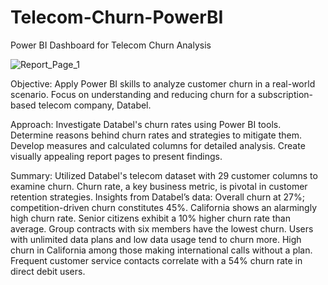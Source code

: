 # Telecom-Churn-PowerBI
Power BI Dashboard for Telecom Churn Analysis

![Report_Page_1](https://github.com/aliasgar-saria/Telecom-Churn-PowerBI/assets/54890369/35c53b03-4659-4641-a61b-281ced07753b)

Objective: Apply Power BI skills to analyze customer churn in a real-world scenario. Focus on understanding and reducing churn for a subscription-based telecom company, Databel.

Approach:
Investigate Databel's churn rates using Power BI tools.
Determine reasons behind churn rates and strategies to mitigate them.
Develop measures and calculated columns for detailed analysis.
Create visually appealing report pages to present findings.

Summary:
Utilized Databel's telecom dataset with 29 customer columns to examine churn.
Churn rate, a key business metric, is pivotal in customer retention strategies.
Insights from Databel’s data:
Overall churn at 27%; competition-driven churn constitutes 45%.
California shows an alarmingly high churn rate.
Senior citizens exhibit a 10% higher churn rate than average.
Group contracts with six members have the lowest churn.
Users with unlimited data plans and low data usage tend to churn more.
High churn in California among those making international calls without a plan.
Frequent customer service contacts correlate with a 54% churn rate in direct debit users.
